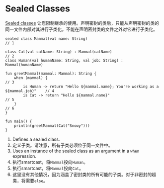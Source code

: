 # Sealed Classes

[Sealed classes](https://kotlinlang.org/docs/reference/sealed-classes.html) 让您限制继承的使用。声明密封的类后，只能从声明密封的类的同一文件内部对其进行子类化。不能在声明密封类的文件之外对它进行子类化。 

```run-kotlin
sealed class Mammal(val name: String)                                                   // 1

class Cat(val catName: String) : Mammal(catName)                                        // 2
class Human(val humanName: String, val job: String) : Mammal(humanName)

fun greetMammal(mammal: Mammal): String {
    when (mammal) {                                                                     // 3
        is Human -> return "Hello ${mammal.name}; You're working as a ${mammal.job}"    // 4
        is Cat -> return "Hello ${mammal.name}"                                         // 5     
    }                                                                                   // 6
}

fun main() {
    println(greetMammal(Cat("Snowy")))
}
```

1. Defines a sealed class. 
2. 定义子类。请注意，所有子类必须位于同一文件中。
3. Uses an instance of the sealed class as an argument in a `when` expression. 
4. 执行smartcast，将`Mammal`投向`Human`。
5. 执行smartcast，将`Mammal`投向`Cat`。
6. 这里没有其他情况，因为涵盖了密封类的所有可能的子类。对于非密封的超类，将需要`else`。


